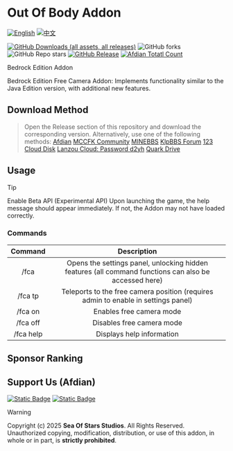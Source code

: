 # Out Of Body Addon


[![English](https://img.shields.io/badge/English-inactive?style=for-the-badge&color=%235d8aa8)](README.En.md)
[![中文](https://img.shields.io/badge/简体中文-informational?style=for-the-badge)](README.md)

[![GitHub Downloads (all assets, all releases)](https://img.shields.io/github/downloads/Sea-of-Stars-studio/Out-of-Body-Addon/total?style=for-the-badge&labelColor=%23007ec6&color=%234b9cd3)](https://github.com/Sea-of-Stars-studio/Out-of-Body-Addon/releases) ![GitHub forks](https://img.shields.io/github/forks/Sea-of-Stars-studio/Out-of-Body-Addon?style=for-the-badge&labelColor=%23007ec6&color=%234b9cd3) ![GitHub Repo stars](https://img.shields.io/github/stars/Sea-of-Stars-studio/Out-of-Body-Addon?style=for-the-badge&labelColor=%23007ec6&color=%234b9cd3) [![GitHub Release](https://img.shields.io/github/v/release/Sea-of-Stars-studio/Out-of-Body-Addon?include_prereleases&display_name=release&style=for-the-badge&labelColor=%23007ec6&color=%234b9cd3)](https://github.com/wed150/Wild-Era-Addon/releases) [![Afdian Totatl Count](https://img.shields.io/badge/a-35-c?style=for-the-badge&label=Afdian&labelColor=%239469e3&color=%23B291F0)](https://afdian.com/a/Minecraft-Mobius)

Bedrock Edition Addon

Bedrock Edition Free Camera Addon: Implements functionality similar to the Java Edition version, with additional new features.  
## Download Method  
> Open the Release section of this repository and download the corresponding version.
> Alternatively, use one of the following methods:
> [Afdian](https://afdian.com/p/8eac50947b4511f0b35a5254001e7c00)
> [MCCFK Community](https://web.mccfk.cn/h5/#/pages/plugins/sy_appbox/info?id=926&title=starpro)
> [MINEBBS](https://www.minebbs.com/resources/e.11200/)
> [KlpBBS Forum](https://klpbbs.com/thread-161066-1-1.html)
> [123 Cloud Disk](https://www.123865.com/s/HmjHvd-lYTud)
> [Lanzou Cloud: Password d2yh](https://wwrp.lanzout.com/b00uyc6ued)
> [Quark Drive](https://pan.quark.cn/s/7d88419614a6)
## Usage 
>[!Tip]
>Enable Beta API (Experimental API)
>Upon launching the game, the help message should appear immediately. If not, the Addon may not have loaded correctly.
### Commands 
| Command | Description |
| :----: | :----: | 
| /fca | Opens the settings panel, unlocking hidden features (all command functions can also be accessed here) |
| /fca tp | Teleports to the free camera position (requires admin to enable in settings panel) |
| /fca on | Enables free camera mode |
| /fca off | Disables free camera mode |
| /fca help | Displays help information |

## Sponsor Ranking

<!-- RANKING_TABLE_START -->
<!-- RANKING_TABLE_END -->

## Support Us (Afdian)

[![Static Badge](https://img.shields.io/badge/EnderTrekker-%239469e3?style=for-the-badge)](https://afdian.com/a/EnderTrekker)  [![Static Badge](https://img.shields.io/badge/wed15-%239469e3?style=for-the-badge)](https://afdian.com/a/Minecraft-Mobius)  

>[!WARNING]
>Copyright (c) 2025 **Sea Of Stars Studios**.
>All Rights Reserved.</br>Unauthorized copying, modification, distribution, or use of this addon, in whole or in part, is **strictly prohibited**.

